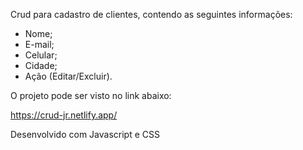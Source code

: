 Crud para cadastro de clientes, contendo as seguintes informações:

- Nome;
- E-mail;
- Celular;
- Cidade;
- Ação (Editar/Excluir).

O projeto pode ser visto no link abaixo:

https://crud-jr.netlify.app/


Desenvolvido com Javascript e CSS
